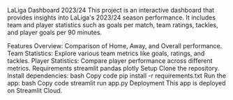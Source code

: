 LaLiga Dashboard 2023/24
This project is an interactive dashboard that provides insights into LaLiga's 2023/24 season performance. It includes team and player statistics such as goals per match, team ratings, tackles, and player goals per 90 minutes.

Features
Overview: Comparison of Home, Away, and Overall performance.
Team Statistics: Explore various team metrics like goals, ratings, and tackles.
Player Statistics: Compare player performance across different metrics.
Requirements
streamlit
pandas
plotly
Setup
Clone the repository.
Install dependencies:
bash
Copy code
pip install -r requirements.txt
Run the app:
bash
Copy code
streamlit run app.py
Deployment
This app is deployed on Streamlit Cloud.
